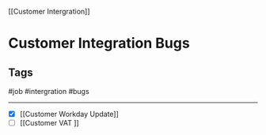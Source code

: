 [[Customer Intergration]]

# Customer Integration Bugs

## Tags
#job #intergration #bugs 

---

- [x] [[Customer Workday Update]]
- [ ] [[Customer VAT ]]